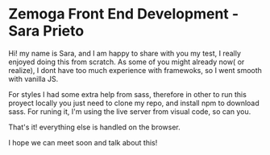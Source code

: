 Zemoga Front End Development - Sara Prieto 
==================================================

Hi! my name is Sara, and I am happy to share with you my test, I really enjoyed doing this from scratch. As some of you might already now( or realize), I dont have too much experience with framewoks, so I went smooth with vanilla JS. 

For styles I had some extra help from sass, therefore in other to run this proyect locally you just need to clone my repo, and install npm to download sass. For runing it, I'm using the live server from visual code, so can you. 

That's it! everything else is handled on the browser. 

I hope we can meet soon and talk about this!

